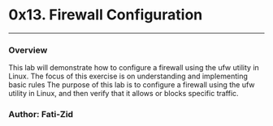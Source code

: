 # 0x13. Firewall Configuration

---

### Overview

This lab will demonstrate how to configure a firewall using the ufw utility in Linux. The focus of this exercise is on understanding and implementing basic rules
The purpose of this lab is to configure a firewall using the ufw utility in Linux, and then verify that it allows or blocks specific traffic.

### Author: Fati-Zid
